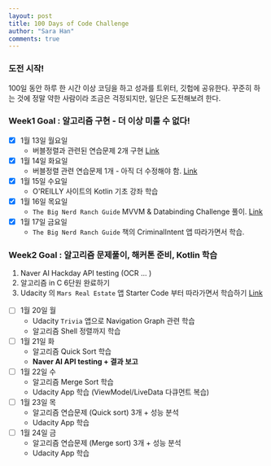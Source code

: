```yaml
---
layout: post
title: 100 Days of Code Challenge
author: "Sara Han"
comments: true
---
```


### 도전 시작!
100일 동안 하루 한 시간 이상 코딩을 하고 성과를 트위터, 깃헙에 공유한다. 꾸준히 하는 것에 정말 약한 사람이라 조금은 걱정되지만, 일단은 도전해보려 한다.

### Week1 Goal : 알고리즘 구현 - 더 이상 미룰 수 없다!
- [X] 1월 13일 월요일
  * 버블정렬과 관련된 연습문제 2개 구현 [Link](https://github.com/SaraHan774/algorithms_c/blob/master/today_i_learned/20200113.md)
- [X] 1월 14일 화요일
  * 버블정렬 관련 연습문제 1개 - 아직 더 수정해야 함. [Link](https://github.com/SaraHan774/algorithms_c/blob/master/today_i_learned/20200114.md)
- [X] 1월 15일 수요일
  * O'REILLY 사이트의 Kotlin 기초 강좌 학습
- [X] 1월 16일 목요일
  * `The Big Nerd Ranch Guide` MVVM & Databinding Challenge 풀이. [Link](https://github.com/SaraHan774/BeatBox)
- [X] 1월 17일 금요일
  * `The Big Nerd Ranch Guide` 책의 CriminalIntent 앱 따라가면서 학습.

### Week2 Goal : 알고리즘 문제풀이, 해커톤 준비, Kotlin 학습
1. Naver AI Hackday API testing (OCR ... )
2. 알고리즘 in C 6단원 완료하기
3. Udacity 의 `Mars Real Estate` 앱 Starter Code 부터 따라가면서 학습하기 [Link](https://github.com/udacity/andfun-kotlin-mars-real-estate/tree/Step.01-Exercise-Making-Mars-Web-Service-Contact)

- [ ] 1월 20일 월
   * Udacity `Trivia` 앱으로 Navigation Graph 관련 학습
   * 알고리즘 Shell 정렬까지 학습
- [ ] 1월 21일 화
  * 알고리즘 Quick Sort 학습
  * **Naver AI API testing + 결과 보고**
- [ ] 1월 22일 수
  * 알고리즘 Merge Sort 학습
  * Udacity App 학습 (ViewModel/LiveData 다큐먼트 복습)
- [ ] 1월 23일 목
  * 알고리즘 연습문제 (Quick sort) 3개 + 성능 분석
  * Udacity App 학습
- [ ] 1월 24일 금
  * 알고리즘 연습문제 (Merge sort) 3개 + 성능 분석
  * Udacity App 학습

